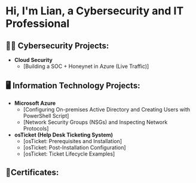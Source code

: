 <h1>Hi, I'm Lian, a Cybersecurity and IT Professional


<h2>👨‍💻 Cybersecurity Projects:</h2>

- <b>Cloud Security</b>
  - [Building a SOC + Honeynet in Azure (Live Traffic)]


<h2>🖥️ Information Technology Projects:</h2>

- <b>Microsoft Azure</b>
  - [Configuring On-premises Active Directory and Creating Users with PowerShell Script]
  - [Network Security Groups (NSGs) and Inspecting Network Protocols]
- <b>osTicket (Help Desk Ticketing System)</b>
  - [osTicket: Prerequisites and Installation]
  - [osTicket: Post-Installation Configuration]
  - [osTicket: Ticket Lifecycle Examples]

 
<h2>📜Certificates:</h2>
